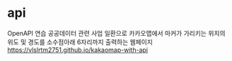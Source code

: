 # api
OpenAPI 연습
공공데이터 관련 사업 일환으로
카카오맵에서 마커가 가리키는 위치의 위도 및 경도를 소수점아래 6자리까지 출력하는 웹페이지
https://vlslrtm2751.github.io/kakaomap-with-api
